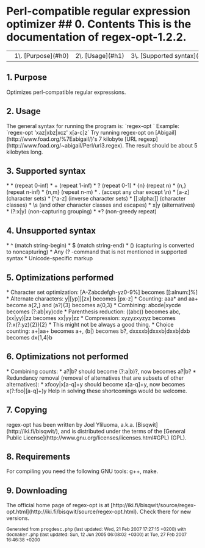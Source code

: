 # Perl-compatible regular expression optimizer ## 0\. Contents This is the documentation of regex-opt-1.2.2.

<div class="toc">

<table cellspacing="0" cellpadding="0" class="toc">

<tbody>

<tr>

<td width="50%" valign="middle" align="left" nowrap="" class="toc">   1\. [Purpose](#h0)    2\. [Usage](#h1)    3\. [Supported syntax](#h2)    4\. [Unsupported syntax](#h3)</td>

<td width="50%" valign="middle" align="left" nowrap="" class="toc">   5\. [Optimizations performed](#h4)    6\. [Optimizations not performed](#h5)    7\. [Copying](#h6)    8\. [Requirements](#h7)    9\. [Downloading](#download)</td>

</tr>

</tbody>

</table>

</div>

## <a name="h0"></a>1\. Purpose

<div class="level2" id="divh0">Optimizes perl-compatible regular expressions.</div>

## <a name="h1"></a>2\. Usage

<div class="level2" id="divh1">The general syntax for running the program is: `regex-opt <regexp>` Example: `regex-opt 'xaz|xbz|xcz' x[a-c]z` Try running regex-opt on [Abigail](http://www.foad.org/%7Eabigail/)'s 7 kilobyte [URL regexp](http://www.foad.org/~abigail/Perl/url3.regex). The result should be about 5 kilobytes long.</regexp></div>

## <a name="h2"></a>3\. Supported syntax

<div class="level2" id="divh2">* * (repeat 0-inf) * + (repeat 1-inf) * ? (repeat 0-1) * {n} (repeat n) * {n,} (repeat n-inf) * {n,m} (repeat n-m) * . (accept any char except \n) * [a-z] (character sets) * [^a-z] (inverse character sets) * [[:alpha:]] (character classes) * \s (and other character classes and escapes) * x|y (alternatives) * (?:x|y) (non-capturing grouping) * *? (non-greedy repeat)</div>

## <a name="h3"></a>4\. Unsupported syntax

<div class="level2" id="divh3">* ^ (match string-begin) * $ (match string-end) * () (capturing is converted to noncapturing) * Any (? -command that is not mentioned in supported syntax * Unicode-specific markup</div>

## <a name="h4"></a>5\. Optimizations performed

<div class="level2" id="divh4">* Character set optimization: [A-Zabcdefgh-yz0-9%] becomes [[:alnum:]%] * Alternate characters: y|[yp]|[zx] becomes [px-z] * Counting: aaa* and aa+ become a{2,} and (a?){3} becomes a{0,3} * Combining: abcde|xycde becomes (?:ab|xy)cde * Parenthesis reduction: ((abc)) becomes abc, (xx|yy)|zz becomes xx|yy|zz * Compression: xyzyzxyzyz becomes (?:x(?:yz){2}){2} * This might not be always a good thing. * Choice counting: a+|aa+ becomes a+, (b|) becomes b?, dxxxxb|dxxxb|dxxb|dxb becomes dx{1,4}b</div>

## <a name="h5"></a>6\. Optimizations not performed

<div class="level2" id="divh5">* Combining counts: * a?|b? should become (?:a|b)?, now becomes a?|b? * Redundancy removal (removal of alternatives that are subsets of other alternatives): * xfooy|x[a-q]+y should become x[a-q]+y, now becomes x(?:foo|[a-q]+)y Help in solving these shortcomings would be welcome.</div>

## <a name="h6"></a>7\. Copying

<div class="level2" id="divh6">regex-opt has been written by Joel Yliluoma, a.k.a. [Bisqwit](http://iki.fi/bisqwit/), and is distributed under the terms of the [General Public License](http://www.gnu.org/licenses/licenses.html#GPL) (GPL).</div>

## <a name="h7"></a>8\. Requirements

<div class="level2" id="divh7">For compiling you need the following GNU tools: g++, make.</div>

## <a name="download"></a>9\. Downloading

<div class="level2" id="divdownload">The official home page of regex-opt is at [http://iki.fi/bisqwit/source/regex-opt.html](http://iki.fi/bisqwit/source/regex-opt.html). Check there for new versions.</div>

<small>Generated from <tt>progdesc.php</tt> (last updated: Wed, 21 Feb 2007 17:27:15 +0200) with <tt>docmaker.php</tt> (last updated: Sun, 12 Jun 2005 06:08:02 +0300) at Tue, 27 Feb 2007 16:46:38 +0200</small>